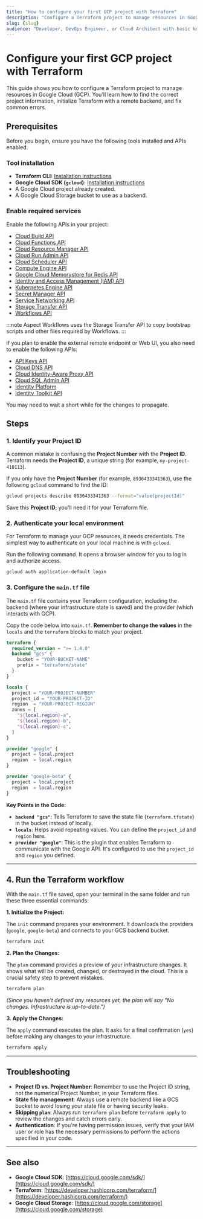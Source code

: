 ```yaml
---
title: "How to configure your first GCP project with Terraform"
description: "Configure a Terraform project to manage resources in Google Cloud, from initial setup to running the first commands."
slug: {slug}
audience: "Developer, DevOps Engineer, or Cloud Architect with basic knowledge of cloud services."
---
```


# Configure your first GCP project with Terraform

This guide shows you how to configure a Terraform project to manage resources in Google Cloud (GCP). You'll learn how to find the correct project information, initialize Terraform with a remote backend, and fix common errors.

## Prerequisites

Before you begin, ensure you have the following tools installed and APIs enabled.

### Tool installation

  * **Terraform CLI:** [Installation instructions](https://developer.hashicorp.com/terraform/tutorials/aws-get-started/install-cli)
  * **Google Cloud SDK (`gcloud`):** [Installation instructions](https://cloud.google.com/sdk/docs/install)
  * A Google Cloud project already created.
  * A Google Cloud Storage bucket to use as a backend.

### Enable required services

Enable the following APIs in your project:

  * [Cloud Build API](https://console.cloud.google.com/apis/library/cloudbuild.googleapis.com)
  * [Cloud Functions API](https://console.cloud.google.com/apis/library/cloudfunctions.googleapis.com)
  * [Cloud Resource Manager API](https://console.cloud.google.com/marketplace/product/google/cloudresourcemanager.googleapis.com)
  * [Cloud Run Admin API](https://console.cloud.google.com/apis/library/run.googleapis.com)
  * [Cloud Scheduler API](https://console.cloud.google.com/apis/library/cloudscheduler.googleapis.com)
  * [Compute Engine API](https://console.cloud.google.com/apis/library/compute.googleapis.com)
  * [Google Cloud Memorystore for Redis API](https://console.cloud.google.com/apis/library/redis.googleapis.com)
  * [Identity and Access Management (IAM) API](https://console.cloud.google.com/marketplace/product/google/iam.googleapis.com)
  * [Kubernetes Engine API](https://console.cloud.google.com/marketplace/product/google/container.googleapis.com)
  * [Secret Manager API](https://console.cloud.google.com/marketplace/product/google/secretmanager.googleapis.com)
  * [Service Networking API](https://console.cloud.google.com/apis/library/servicenetworking.googleapis.com)
  * [Storage Transfer API](https://console.cloud.google.com/apis/library/storagetransfer.googleapis.com)
  * [Workflows API](https://console.cloud.google.com/apis/library/workflows.googleapis.com)

:::note
Aspect Workflows uses the Storage Transfer API to copy bootstrap scripts and other files required by Workflows.
:::

If you plan to enable the external remote endpoint or Web UI, you also need to enable the following APIs:

  * [API Keys API](https://console.cloud.google.com/apis/api/apikeys.googleapis.com)
  * [Cloud DNS API](https://console.cloud.google.com/marketplace/product/google/dns.googleapis.com)
  * [Cloud Identity-Aware Proxy API](https://console.cloud.google.com/apis/library/iap.googleapis.com)
  * [Cloud SQL Admin API](https://console.cloud.google.com/apis/library/sqladmin.googleapis.com)
  * [Identity Platform](https://console.cloud.google.com/marketplace/details/google-cloud-platform/customer-identity)
  * [Identity Toolkit API](https://console.cloud.google.com/apis/library/identitytoolkit.googleapis.com)

You may need to wait a short while for the changes to propagate.

## Steps

### 1. Identify your Project ID

A common mistake is confusing the **Project Number** with the **Project ID**. Terraform needs the **Project ID**, a unique string (for example, `my-project-410113`).

If you only have the **Project Number** (for example, `8936433341363`), use the following `gcloud` command to find the ID:

```bash
gcloud projects describe 8936433341363 --format="value(projectId)"
```

Save this **Project ID**; you'll need it for your Terraform file.

### 2. Authenticate your local environment

For Terraform to manage your GCP resources, it needs credentials. The simplest way to authenticate on your local machine is with `gcloud`.

Run the following command. It opens a browser window for you to log in and authorize access.

```bash
gcloud auth application-default login
```

### 3. Configure the `main.tf` file

The `main.tf` file contains your Terraform configuration, including the backend (where your infrastructure state is saved) and the provider (which interacts with GCP).

Copy the code below into `main.tf`. **Remember to change the values** in the `locals` and the `terraform` blocks to match your project.

```tf
terraform {
  required_version = ">= 1.4.0"
  backend "gcs" {
    bucket = "YOUR-BUCKET-NAME"
    prefix = "terraform/state"
  }
}

locals {
  project = "YOUR-PROJECT-NUMBER"
  project_id = "YOUR-PROJECT-ID"
  region  = "YOUR-PROJECT-REGION"
  zones = [
    "${local.region}-a",
    "${local.region}-b",
    "${local.region}-c",
  ]
}

provider "google" {
  project = local.project
  region  = local.region
}

provider "google-beta" {
  project = local.project
  region  = local.region
}

```

**Key Points in the Code:**

  * **`backend "gcs"`**: Tells Terraform to save the state file (`terraform.tfstate`) in the bucket instead of locally.
  * **`locals`**: Helps avoid repeating values. You can define the `project_id` and `region` here.
  * **`provider "google"`**: This is the plugin that enables Terraform to communicate with the Google API. It's configured to use the `project_id` and `region` you defined.

-----

## 4. Run the Terraform workflow

With the `main.tf` file saved, open your terminal in the same folder and run these three essential commands:

**1. Initialize the Project:**

The `init` command prepares your environment. It downloads the providers (`google`, `google-beta`) and connects to your GCS backend bucket.

```bash
terraform init
```

**2. Plan the Changes:**

The `plan` command provides a preview of your infrastructure changes. It shows what will be created, changed, or destroyed in the cloud. This is a crucial safety step to prevent mistakes.

```bash
terraform plan
```

*(Since you haven't defined any resources yet, the plan will say "No changes. Infrastructure is up-to-date.")*

**3. Apply the Changes:**

The `apply` command executes the plan. It asks for a final confirmation (`yes`) before making any changes to your infrastructure.

```bash
terraform apply
```

-----

## Troubleshooting

  * **Project ID vs. Project Number**: Remember to use the Project ID string, not the numerical Project Number, in your Terraform files.
  * **State file management**: Always use a remote backend like a GCS bucket to avoid losing your state file or having security leaks.
  * **Skipping `plan`**: Always run `terraform plan` before `terraform apply` to review the changes and catch errors early.
  * **Authentication**: If you're having permission issues, verify that your IAM user or role has the necessary permissions to perform the actions specified in your code.

-----

## See also

  * **Google Cloud SDK**: [https://cloud.google.com/sdk/](https://cloud.google.com/sdk/)
  * **Terraform**: [https://developer.hashicorp.com/terraform/](https://developer.hashicorp.com/terraform/)
  * **Google Cloud Storage**: [https://cloud.google.com/storage](https://cloud.google.com/storage)